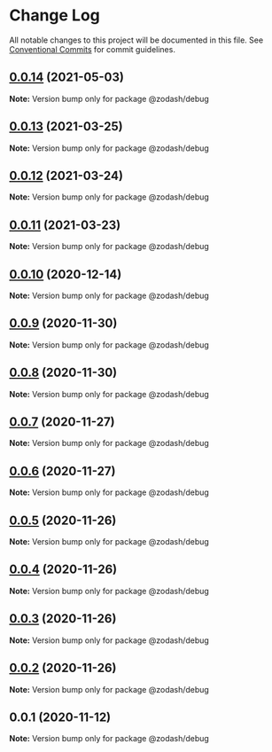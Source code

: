 # Change Log

All notable changes to this project will be documented in this file.
See [Conventional Commits](https://conventionalcommits.org) for commit guidelines.

## [0.0.14](https://github.com/zcorky/zodash/compare/@zodash/debug@0.0.13...@zodash/debug@0.0.14) (2021-05-03)

**Note:** Version bump only for package @zodash/debug





## [0.0.13](https://github.com/zcorky/zodash/compare/@zodash/debug@0.0.12...@zodash/debug@0.0.13) (2021-03-25)

**Note:** Version bump only for package @zodash/debug





## [0.0.12](https://github.com/zcorky/zodash/compare/@zodash/debug@0.0.11...@zodash/debug@0.0.12) (2021-03-24)

**Note:** Version bump only for package @zodash/debug





## [0.0.11](https://github.com/zcorky/zodash/compare/@zodash/debug@0.0.10...@zodash/debug@0.0.11) (2021-03-23)

**Note:** Version bump only for package @zodash/debug





## [0.0.10](https://github.com/zcorky/zodash/compare/@zodash/debug@0.0.9...@zodash/debug@0.0.10) (2020-12-14)

**Note:** Version bump only for package @zodash/debug





## [0.0.9](https://github.com/zcorky/zodash/compare/@zodash/debug@0.0.8...@zodash/debug@0.0.9) (2020-11-30)

**Note:** Version bump only for package @zodash/debug





## [0.0.8](https://github.com/zcorky/zodash/compare/@zodash/debug@0.0.7...@zodash/debug@0.0.8) (2020-11-30)

**Note:** Version bump only for package @zodash/debug





## [0.0.7](https://github.com/zcorky/zodash/compare/@zodash/debug@0.0.6...@zodash/debug@0.0.7) (2020-11-27)

**Note:** Version bump only for package @zodash/debug





## [0.0.6](https://github.com/zcorky/zodash/compare/@zodash/debug@0.0.5...@zodash/debug@0.0.6) (2020-11-27)

**Note:** Version bump only for package @zodash/debug





## [0.0.5](https://github.com/zcorky/zodash/compare/@zodash/debug@0.0.4...@zodash/debug@0.0.5) (2020-11-26)

**Note:** Version bump only for package @zodash/debug





## [0.0.4](https://github.com/zcorky/zodash/compare/@zodash/debug@0.0.3...@zodash/debug@0.0.4) (2020-11-26)

**Note:** Version bump only for package @zodash/debug





## [0.0.3](https://github.com/zcorky/zodash/compare/@zodash/debug@0.0.2...@zodash/debug@0.0.3) (2020-11-26)

**Note:** Version bump only for package @zodash/debug





## [0.0.2](https://github.com/zcorky/zodash/compare/@zodash/debug@0.0.1...@zodash/debug@0.0.2) (2020-11-26)

**Note:** Version bump only for package @zodash/debug





## 0.0.1 (2020-11-12)

**Note:** Version bump only for package @zodash/debug
